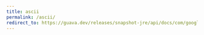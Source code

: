 ```yaml
---
title: ascii
permalink: /ascii/
redirect_to: https://guava.dev/releases/snapshot-jre/api/docs/com/google/common/base/Ascii.html
---
```

